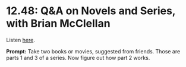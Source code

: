 # 12.48: Q&A on Novels and Series, with Brian McClellan 

Listen [here](http://www.writingexcuses.com/2017/11/26/12-48-qa-on-novels-and-series-with-brian-mcclellan/). 

**Prompt:** Take two books or movies, suggested from friends. Those are parts 1 and 3 of a series. Now figure out how part 2 works.